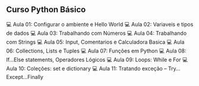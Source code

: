 ## Curso Python Básico
:computer: Aula 01: Configurar o ambiente e Hello World
:computer: Aula 02: Variaveis e tipos de dados
:computer: Aula 03: Trabalhando com Números
:computer: Aula 04: Trabalhando com Strings
:computer: Aula 05: Input, Comentarios e Calculadora Basica
:computer: Aula 06: Collections, Lists e Tuples
:computer: Aula 07: Funções em Python
:computer: Aula 08: If...Else statements, Operadores Lógicos
:computer: Aula 09: Loops: While e For
:computer: Aula 10: Coleções: set e dictionary
:computer: Aula 11: Tratando exceção – Try…Except…Finally



